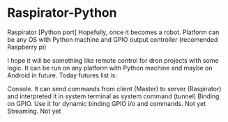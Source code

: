 # Raspirator-Python
Raspirator [Python port]
Hopefully, once it becomes a robot. Platform can be any OS with Python machine and GPIO output controller (recomended Raspberry pi)

I hope it will be something like remote control for dron projects with some logic. It can be run on any platform with Python machine and maybe on Android in future. Today futures list is:

Console. It can send commands from client (Master) to server (Raspirator) and interpreted it in system terminal as system command (tunnel)
Binding on GPIO. Use it for dynamic binding GPIO i/o and commands. Not yet
Streaming. Not yet
